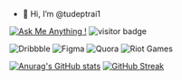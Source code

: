 - 👋 Hi, I’m @tudeptrai1

<!---
tudeptrai1/tudeptrai1 is a ✨ special ✨ repository because its `README.md` (this file) appears on your GitHub profile.
You can click the Preview link to take a look at your changes.
--->

[![Ask Me Anything !](https://img.shields.io/badge/Ask%20me-anything-1abc9c.svg)](https://GitHub.com/Naereen/ama)
![visitor badge](https://visitor-badge.glitch.me/badge?page_id=jwenjian.visitor-badge)

![Dribbble](https://img.shields.io/badge/Dribbble-EA4C89?style=for-the-badge&logo=dribbble&logoColor=white)
![Figma](https://img.shields.io/badge/figma-%23F24E1E.svg?style=for-the-badge&logo=figma&logoColor=white)
![Quora](https://img.shields.io/badge/Quora-%23B92B27.svg?style=for-the-badge&logo=Quora&logoColor=white)
![Riot Games](https://img.shields.io/badge/riotgames-D32936.svg?style=for-the-badge&logo=riotgames&logoColor=white)

[![Anurag's GitHub stats](https://github-readme-stats.vercel.app/api?username=tudeptrai1&show_icons=true&theme=radical)](https://github.com/anuraghazra/github-readme-stats)
[![GitHub Streak](https://streak-stats.demolab.com?user=tudeptrai1&theme=dark)](https://git.io/streak-stats)

